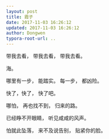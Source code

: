 ```yaml
---
layout: post
title: 霞子
date: 2017-11-03 16:26:12
updated: 2017-11-03 16:26:12
author: Dongwen
typora-root-url: ..
---
```




带我去看，
带我去看，
带我去看。

海。

哪里有一步，
能踏实。
每一步，
都凶险。

快了，快了，
快了吧。

哪怕，
再也找不到，
归来的路。

已经睁不开眼睛，
听见咸咸的风声。

怕就此坠落，
来不及说告别，
贴紧你的脸。


